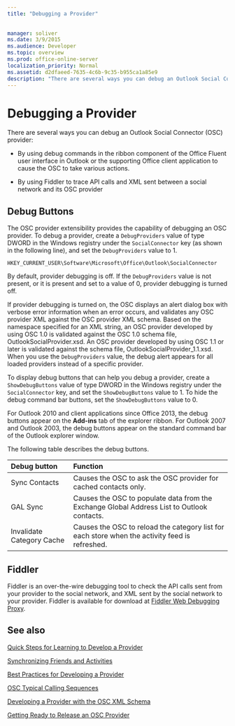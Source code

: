 ```yaml
---
title: "Debugging a Provider"
 
 
manager: soliver
ms.date: 3/9/2015
ms.audience: Developer
ms.topic: overview
ms.prod: office-online-server
localization_priority: Normal
ms.assetid: d2dfaeed-7635-4c6b-9c35-b955ca1a85e9
description: "There are several ways you can debug an Outlook Social Connector (OSC) provider:"
---
```


# Debugging a Provider

There are several ways you can debug an Outlook Social Connector (OSC) provider: 
  
- By using debug commands in the ribbon component of the Office Fluent user interface in Outlook or the supporting Office client application to cause the OSC to take various actions.
    
- By using Fiddler to trace API calls and XML sent between a social network and its OSC provider
    
## Debug Buttons

The OSC provider extensibility provides the capability of debugging an OSC provider. To debug a provider, create a  `DebugProviders` value of type DWORD in the Windows registry under the  `SocialConnector` key (as shown in the following line), and set the  `DebugProviders` value to 1. 
  
 `HKEY_CURRENT_USER\Software\Microsoft\Office\Outlook\SocialConnector`
  
By default, provider debugging is off. If the  `DebugProviders` value is not present, or it is present and set to a value of 0, provider debugging is turned off. 
  
If provider debugging is turned on, the OSC displays an alert dialog box with verbose error information when an error occurs, and validates any OSC provider XML against the OSC provider XML schema. Based on the namespace specified for an XML string, an OSC provider developed by using OSC 1.0 is validated against the OSC 1.0 schema file, OutlookSocialProvider.xsd. An OSC provider developed by using OSC 1.1 or later is validated against the schema file, OutlookSocialProvider_1.1.xsd. When you use the  `DebugProviders` value, the debug alert appears for all loaded providers instead of a specific provider. 
  
To display debug buttons that can help you debug a provider, create a  `ShowDebugButtons` value of type DWORD in the Windows registry under the  `SocialConnector` key, and set the  `ShowDebugButtons` value to 1. To hide the debug command bar buttons, set the  `ShowDebugButtons` value to 0. 
  
For Outlook 2010 and client applications since Office 2013, the debug buttons appear on the **Add-ins** tab of the explorer ribbon. For Outlook 2007 and Outlook 2003, the debug buttons appear on the standard command bar of the Outlook explorer window. 
  
The following table describes the debug buttons.
  
|**Debug button**|**Function**|
|:-----|:-----|
|Sync Contacts  <br/> |Causes the OSC to ask the OSC provider for cached contacts only.  <br/> |
|GAL Sync  <br/> |Causes the OSC to populate data from the Exchange Global Address List to Outlook contacts.  <br/> |
|Invalidate Category Cache  <br/> |Causes the OSC to reload the category list for each store when the activity feed is refreshed.  <br/> |
   
## Fiddler

Fiddler is an over-the-wire debugging tool to check the API calls sent from your provider to the social network, and XML sent by the social network to your provider. Fiddler is available for download at [Fiddler Web Debugging Proxy](http://www.fiddler2.com/fiddler2/version.asp).
  
## See also



[Quick Steps for Learning to Develop a Provider](quick-steps-for-learning-to-develop-a-provider.md)
  
[Synchronizing Friends and Activities](synchronizing-friends-and-activities.md)
  
[Best Practices for Developing a Provider](best-practices-for-developing-a-provider.md)


[OSC Typical Calling Sequences](osc-typical-calling-sequences.md)
  
[Developing a Provider with the OSC XML Schema](developing-a-provider-with-the-osc-xml-schema.md)
  
[Getting Ready to Release an OSC Provider](getting-ready-to-release-an-osc-provider.md)

